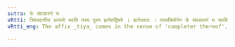 ```yaml
---
sutra: त्रेः संप्रसारणं च
vRtti: त्रिशब्दात्तीयः प्रत्ययो भवति तस्य पूरण इत्येतद्विषये । डटोपवादः । तत्सन्नियोगेन त्रेः संप्रसारणं च भवति ॥
vRtti_eng: The affix _tiya_ comes in the sense of 'completer thereof', after the word _tri_; and there is _samprasarana_ (vocalisation ) of the stem.

---
```

